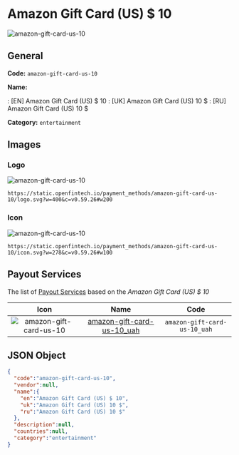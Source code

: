 
# Amazon Gift Card (US) $ 10 
![amazon-gift-card-us-10](https://static.openfintech.io/payment_methods/amazon-gift-card-us-10/logo.svg?w=400&c=v0.59.26#w200)  

## General 
**Code:** `amazon-gift-card-us-10` 
 
**Name:** 
 
:	[EN] Amazon Gift Card (US) $ 10 
:	[UK] Amazon Gift Card (US) 10 $ 
:	[RU] Amazon Gift Card (US) 10 $ 
 
**Category:** `entertainment` 
 

## Images 

### Logo 
![amazon-gift-card-us-10](https://static.openfintech.io/payment_methods/amazon-gift-card-us-10/logo.svg?w=400&c=v0.59.26#w200)  

```
https://static.openfintech.io/payment_methods/amazon-gift-card-us-10/logo.svg?w=400&c=v0.59.26#w200
```  

### Icon 
![amazon-gift-card-us-10](https://static.openfintech.io/payment_methods/amazon-gift-card-us-10/icon.svg?w=278&c=v0.59.26#w100)  

```
https://static.openfintech.io/payment_methods/amazon-gift-card-us-10/icon.svg?w=278&c=v0.59.26#w100
```  

## Payout Services 
 
The list of [Payout Services](/payout-services/) based on the _Amazon Gift Card (US) $ 10_ 

|Icon|Name|Code| 
|:---:|:---:|:---:| 
|![amazon-gift-card-us-10](https://static.openfintech.io/payout_methods/amazon-gift-card-us-10/icon.png?w=278&c=v0.59.26#w40) |[amazon-gift-card-us-10_uah](/payout-services/amazon-gift-card-us-10_uah/)|`amazon-gift-card-us-10_uah`| 
 

## JSON Object 

```json
{
  "code":"amazon-gift-card-us-10",
  "vendor":null,
  "name":{
    "en":"Amazon Gift Card (US) $ 10",
    "uk":"Amazon Gift Card (US) 10 $",
    "ru":"Amazon Gift Card (US) 10 $"
  },
  "description":null,
  "countries":null,
  "category":"entertainment"
}
```  
